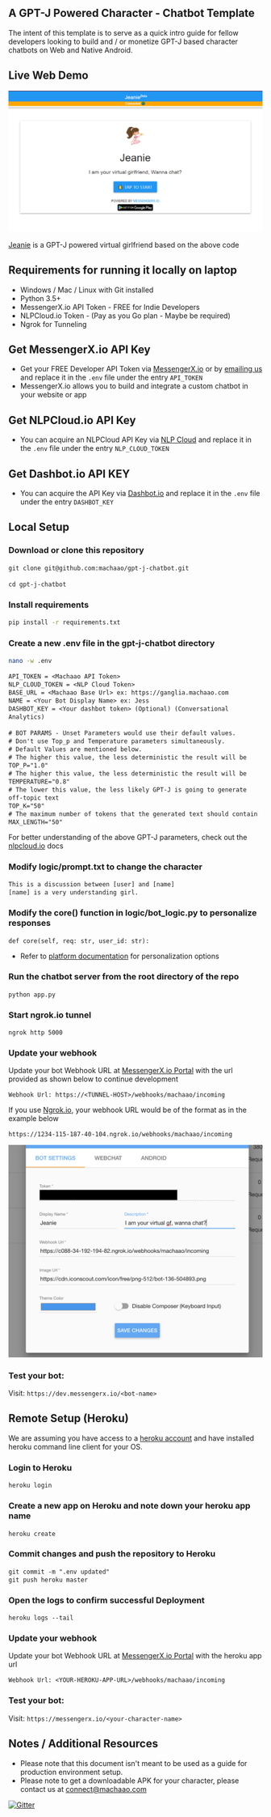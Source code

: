 ## A GPT-J Powered Character - Chatbot Template ##
The intent of this template is to serve as a quick intro guide for fellow developers 
looking to build and / or monetize GPT-J based character chatbots on Web and Native Android.

## Live Web Demo ##
![figure](images/img.png)

[Jeanie](https://messengerx.io/jeanie) is a GPT-J powered virtual girlfriend based on the above code

## Requirements for running it locally on laptop ##
* Windows / Mac / Linux with Git installed
* Python 3.5+
* MessengerX.io API Token - FREE for Indie Developers
* NLPCloud.io Token - (Pay as you Go plan - Maybe be required)
* Ngrok for Tunneling

## Get MessengerX.io API Key ##
* Get your FREE Developer API Token via [MessengerX.io](https://portal.messengerx.io) 
  or by [emailing us](mailto:connect@machaao.com) and replace it in the ```.env``` file under the entry ```API_TOKEN```
* MessengerX.io allows you to build and integrate a custom chatbot in your website or app


## Get NLPCloud.io API Key ##
* You can acquire an NLPCloud API Key via [NLP Cloud](https://nlpcloud.io) and replace it in the ```.env``` file under the entry
```NLP_CLOUD_TOKEN```
  
## Get Dashbot.io API KEY ##
* You can acquire the API Key via [Dashbot.io](https://dashbot.io) and replace it in the ```.env``` file under the entry
```DASHBOT_KEY```
  
## Local Setup ##
### Download or clone this repository ###
```
git clone git@github.com:machaao/gpt-j-chatbot.git

cd gpt-j-chatbot
```


### Install requirements ###
```bash
pip install -r requirements.txt
```

### Create a new .env file in the gpt-j-chatbot directory ###
```bash
nano -w .env
```

```
API_TOKEN = <Machaao API Token>
NLP_CLOUD_TOKEN = <NLP Cloud Token> 
BASE_URL = <Machaao Base Url> ex: https://ganglia.machaao.com
NAME = <Your Bot Display Name> ex: Jess
DASHBOT_KEY = <Your dashbot token> (Optional) (Conversational Analytics)

# BOT PARAMS - Unset Parameters would use their default values.
# Don't use Top_p and Temperature parameters simultaneously.
# Default Values are mentioned below.
# The higher this value, the less deterministic the result will be
TOP_P="1.0" 
# The higher this value, the less deterministic the result will be
TEMPERATURE="0.8"
# The lower this value, the less likely GPT-J is going to generate off-topic text
TOP_K="50"
# The maximum number of tokens that the generated text should contain
MAX_LENGTH="50"
```
For better understanding of the above GPT-J parameters, check out the [nlpcloud.io](https://docs.nlpcloud.io/#generation) docs


### Modify logic/prompt.txt to change the character ###
```
This is a discussion between [user] and [name]
[name] is a very understanding girl.
```

### Modify the core() function in logic/bot_logic.py to personalize responses ###
```
def core(self, req: str, user_id: str):
```
* Refer to [platform documentation](https://messengerx.rtfd.iio) for personalization options

### Run the chatbot server from the root directory of the repo ###
```
python app.py
```

### Start ngrok.io tunnel ###
```
ngrok http 5000
```

### Update your webhook ###
Update your bot Webhook URL at [MessengerX.io Portal](https://portal.messengerx.io) with the url provided as shown below to continue development
```
Webhook Url: https://<TUNNEL-HOST>/webhooks/machaao/incoming
```
If you use [Ngrok.io](https://ngrok.io), your webhook URL would be of the format as in the example below
```
https://1234-115-187-40-104.ngrok.io/webhooks/machaao/incoming 
```
![figure](images/mx_screenshot.png)

### Test your bot:
Visit: ```https://dev.messengerx.io/<bot-name>```


## Remote Setup (Heroku) ##

We are assuming you have access to a [heroku account](https://heroku.com)
and have installed heroku command line client for your OS.

### Login to Heroku ###
```
heroku login
```

### Create a new app on Heroku and note down your heroku app name
```
heroku create
```

### Commit changes and push the repository to Heroku ###
```
git commit -m ".env updated"
git push heroku master
```

### Open the logs to confirm successful Deployment ###
```
heroku logs --tail
```

### Update your webhook ###
Update your bot Webhook URL at [MessengerX.io Portal](https://portal.messengerx.io) with the heroku app url
```
Webhook Url: <YOUR-HEROKU-APP-URL>/webhooks/machaao/incoming
```

### Test your bot:
Visit: ```https://messengerx.io/<your-character-name>```


## Notes / Additional Resources ##
* Please note that this document isn't meant to be used as a guide for production environment setup.
* Please note to get a downloadable APK for your character, please contact us at [connect@machaao.com](mailto:connect@machaao.com)

[![Gitter](https://badges.gitter.im/messengerx-io/community.svg)](https://gitter.im/messengerx-io/community?utm_source=badge&utm_medium=badge&utm_campaign=pr-badge)  
